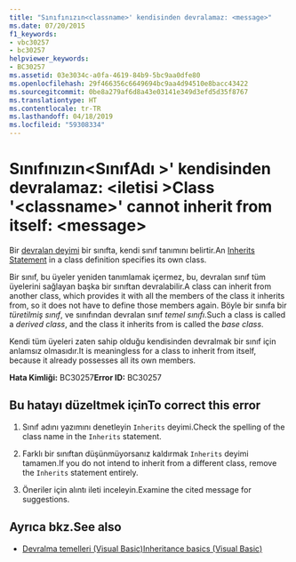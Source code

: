 ```yaml
---
title: "Sınıfınızın<classname>' kendisinden devralamaz: <message>"
ms.date: 07/20/2015
f1_keywords:
- vbc30257
- bc30257
helpviewer_keywords:
- BC30257
ms.assetid: 03e3034c-a0fa-4619-84b9-5bc9aa0dfe80
ms.openlocfilehash: 29f466356c6649694bc9aa4d94510e8bacc43422
ms.sourcegitcommit: 0be8a279af6d8a43e03141e349d3efd5d35f8767
ms.translationtype: HT
ms.contentlocale: tr-TR
ms.lasthandoff: 04/18/2019
ms.locfileid: "59308334"
---
```

# <a name="class-classname-cannot-inherit-from-itself-message"></a><span data-ttu-id="c0882-102">Sınıfınızın\<SınıfAdı >' kendisinden devralamaz: \<iletisi ></span><span class="sxs-lookup"><span data-stu-id="c0882-102">Class '\<classname>' cannot inherit from itself: \<message></span></span>
<span data-ttu-id="c0882-103">Bir [devralan deyimi](../../visual-basic/language-reference/statements/inherits-statement.md) bir sınıfta, kendi sınıf tanımını belirtir.</span><span class="sxs-lookup"><span data-stu-id="c0882-103">An [Inherits Statement](../../visual-basic/language-reference/statements/inherits-statement.md) in a class definition specifies its own class.</span></span>  
  
 <span data-ttu-id="c0882-104">Bir sınıf, bu üyeler yeniden tanımlamak içermez, bu, devralan sınıf tüm üyelerini sağlayan başka bir sınıftan devralabilir.</span><span class="sxs-lookup"><span data-stu-id="c0882-104">A class can inherit from another class, which provides it with all the members of the class it inherits from, so it does not have to define those members again.</span></span> <span data-ttu-id="c0882-105">Böyle bir sınıfa bir *türetilmiş sınıf*, ve sınıfından devralan sınıf *temel sınıfı*.</span><span class="sxs-lookup"><span data-stu-id="c0882-105">Such a class is called a *derived class*, and the class it inherits from is called the *base class*.</span></span>  
  
 <span data-ttu-id="c0882-106">Kendi tüm üyeleri zaten sahip olduğu kendisinden devralmak bir sınıf için anlamsız olmasıdır.</span><span class="sxs-lookup"><span data-stu-id="c0882-106">It is meaningless for a class to inherit from itself, because it already possesses all its own members.</span></span>  
  
 <span data-ttu-id="c0882-107">**Hata Kimliği:** BC30257</span><span class="sxs-lookup"><span data-stu-id="c0882-107">**Error ID:** BC30257</span></span>  
  
## <a name="to-correct-this-error"></a><span data-ttu-id="c0882-108">Bu hatayı düzeltmek için</span><span class="sxs-lookup"><span data-stu-id="c0882-108">To correct this error</span></span>  
  
1. <span data-ttu-id="c0882-109">Sınıf adını yazımını denetleyin `Inherits` deyimi.</span><span class="sxs-lookup"><span data-stu-id="c0882-109">Check the spelling of the class name in the `Inherits` statement.</span></span>  
  
2. <span data-ttu-id="c0882-110">Farklı bir sınıftan düşünmüyorsanız kaldırmak `Inherits` deyimi tamamen.</span><span class="sxs-lookup"><span data-stu-id="c0882-110">If you do not intend to inherit from a different class, remove the `Inherits` statement entirely.</span></span>  
  
3. <span data-ttu-id="c0882-111">Öneriler için alıntı ileti inceleyin.</span><span class="sxs-lookup"><span data-stu-id="c0882-111">Examine the cited message for suggestions.</span></span>  
  
## <a name="see-also"></a><span data-ttu-id="c0882-112">Ayrıca bkz.</span><span class="sxs-lookup"><span data-stu-id="c0882-112">See also</span></span>

- [<span data-ttu-id="c0882-113">Devralma temelleri (Visual Basic)</span><span class="sxs-lookup"><span data-stu-id="c0882-113">Inheritance basics (Visual Basic)</span></span>](~/docs/visual-basic/programming-guide/language-features/objects-and-classes/inheritance-basics.md)
